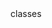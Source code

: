 <!-- 1. What languages did you used in the project?

HTML, CSS & Javascript


2. What does the project do?

Showcases different musical projects in different genres


3. What functionalities have you added to the project?

Automatic scrolling from navbar to section, populating HTML with Javascript, using Javascript to alter HTML order.


4. What did you struggle with?

Active class connecting to viewport and deleting when out of viewport.


5. What resources did you use?

Course material, Stack overflow, friends, general internet scowering


6. What did you learn?

How to populate HTML with Javascript, how to change order of HTML with JS and CSS, how to use JS to manipulate and change --> classes

